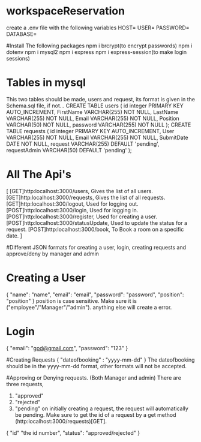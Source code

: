 # workspaceReservation
create a .env file with the following variables
HOST=
USER=
PASSWORD=
DATABASE=

#Install The following packages
npm i brcrypt(to encrypt passwords)
npm i dotenv
npm i mysql2
npm i express
npm i express-session(to make login sessions)

# Tables in mysql
This two tables should be made, users and request, its format is given in the Schema.sql file, if not...
CREATE TABLE users (
    id integer PRIMARY KEY AUTO_INCREMENT,
    FirstName VARCHAR(255) NOT NULL,
    LastName VARCHAR(255) NOT NULL,
    Email VARCHAR(255) NOT NULL,
    Position VARCHAR(50) NOT NULL,
    password VARCHAR(255) NOT NULL
);
CREATE TABLE requests (
    id integer PRIMARY KEY AUTO_INCREMENT,
    User VARCHAR(255) NOT NULL,
    Email VARCHAR(255) NOT NULL,
    SubmitDate DATE NOT NULL,
    request VARCHAR(255) DEFAULT 'pending',
    requestAdmin VARCHAR(50) DEFAULT 'pending'
);

# All The Api's

[
 [GET]http:localhost:3000/users, Gives the list of all users.
 [GET]http:localhost:3000/requests, Gives the list of all requests.
 [GET]http:localhost:300/logout, Used for logging out.
 [POST]http:localhost:3000/login, Used for logging in.
 [POST]http:localhost:3000/register, Used for creating a user.
 [POST]http:localhost:3000/statusUpdate, Used to update the status for a request.
 [POST]http:localhost:3000/book, To Book a room on a specific date.
]



#Different JSON formats for creating a user, login, creating requests and approve/deny by manager and admin

# Creating a User
{
    "name": "name",
    "email": "email",
    "password": "password",
    "position": "position"
}
position is case sensitive. Make sure it is ("employee"/"Manager"/"admin"). anything else will create a error.
# Login
{
    "email": "god@gmail.com",
    "password": "123"
}

#Creating Requests
{
  "dateofbooking" : "yyyy-mm-dd"
}
The dateofbooking should be in the yyyy-mm-dd format, other formats will not be accepted.

#Approving or Denying requests. (Both Manager and admin)
There are three requests,
1. "approved"
2. "rejected"
3. "pending"
on initially creating a request, the request will automatically be pending.
Make sure to get the id of a request by a get method (http:localhost:3000/requests)[GET].

{
  "id" "the id number",
  "status": "approved/rejected"
}
